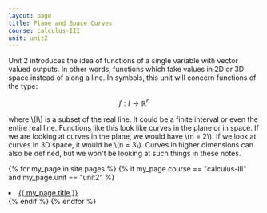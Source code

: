 ```yaml
---
layout: page
title: Plane and Space Curves 
course: calculus-III
unit: unit2
---
```


Unit 2 introduces the idea of functions of a single variable with vector valued outputs. In other words, functions which take values in 2D or 3D space instead of along a line. In symbols, this unit will concern functions of the type:

$$ f : I \to \mathbb{R}^n$$

where \\(I\\) is a subset of the real line. It could be a finite interval or even the entire real line. Functions like this look like curves in the plane or in space. If we are looking at curves in the plane, we would have \\(n = 2\\). If we look at curves in 3D space, it would be \\(n = 3\\). Curves in higher dimensions can also be defined, but we won't be looking at such things in these notes.

{% for my_page in site.pages %}
{% if  my_page.course == "calculus-III" and my_page.unit == "unit2" %}
<li> <a class="page-link" href="{{ my_page.url | prepend: site.baseurl }}">{{ my_page.title }}</a> </li>
{% endif %}
{% endfor %}

